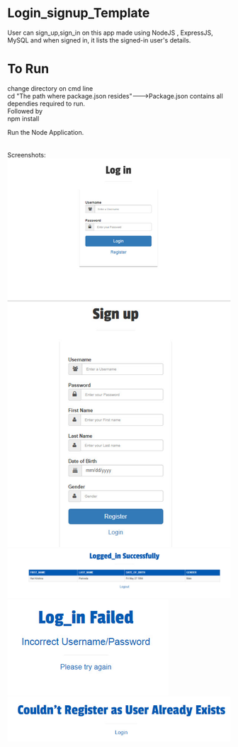 # Login_signup_Template
User can sign_up,sign_in on this app made using NodeJS , ExpressJS, MySQL and when signed in, it lists the signed-in user's details.

To Run
=================

change directory on cmd line<br/>
cd "The path where package.json resides"--->Package.json contains all dependies required to run.<br/>
Followed by<br/>
npm install<br/>

Run the Node Application.<br/>
<br/>
<br/>
Screenshots:
<br/>
![Sign_in Page](https://github.com/Harikrishna27593/Loginapp/blob/master/Login_Page.jpg)
<br/>
![Sign_up Page](https://github.com/Harikrishna27593/Loginapp/blob/master/sign_up.jpg)
<br/>
![Log_in Success](https://github.com/Harikrishna27593/Loginapp/blob/master/Login_Success.jpg)
<br/>
![Log_in fail](https://github.com/Harikrishna27593/Loginapp/blob/master/Login_fail_Page.jpg)
<br/>
![Registration Fail](https://github.com/Harikrishna27593/Loginapp/blob/master/Register_fail.jpg)
<br/>
